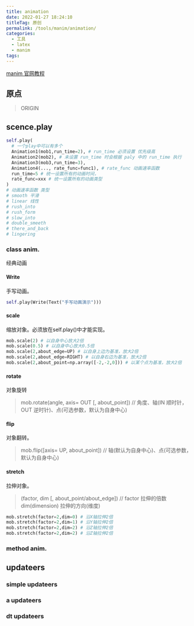 ```yaml
---
title: animation
date: 2022-01-27 18:24:10
titleTag: 原创
permalink: /tools/manim/animation/
categories:
  - 工具
  - latex
  - manim
tags:
---
```


[manim 官网教程](https://docs.manim.community/en/stable/reference/manim.animation.changing.TracedPath.html)
## 原点 
> ORIGIN

## scence.play
```py
self.play(
  # 一个play中可以有多个
  Animation1(mob1,run_time=2), # run_time 必须设置 优先级高
  Animation2(mob2), # 未设置 run_time 时会根据 paly 中的 run_time 执行
  Animation3(mob3,run_time=3),
  Animation4(..., rate_func=func1), # rate_func 动画速率函数
  run_time=5 # 统一设置所有的动画时间，
  rate_func=xxx # 统一设置所有的动画类型
)
# 动画速率函数 类型
# smooth 平滑
# linear 线性
# rush_into
# rush_form
# slow_into
# double_smeeth
# there_and_back
# lingering
```
### class anim.
经典动画
#### Write
手写动画。
```py
self.play(Write(Text("手写动画演示")))
```
#### scale
缩放对象。必须放在self.play()中才能实现。
```py
mob.scale(2) # 以自身中心放大2倍
mob.scale(0.5) # 以自身中心放大0.5倍
mob.scale(2,about_edge=UP) # 以自身上边为基准，放大2倍
mob.scale(2,about_edge=RIGHT) # 以自身右边为基准，放大2倍
mob.scale(2,about_point=np.array([-2,-2,0])) # 以某个点为基准，放大2倍
```

#### rotate
对象旋转
> mob.rotate(angle, axis= OUT [, about_point]) // 角度、轴(IN 顺时针， OUT 逆时针)、点(可选参数，默认为自身中心)

#### flip
对象翻转。
> mob.flip([axis= UP, about_point]) // 轴(默认为自身中心)、点(可选参数，默认为自身中心)

#### stretch
拉伸对象。
> (factor, dim [, about_point/about_edge]) // factor 拉伸的倍数  dim(dimension) 拉伸的方向(维度)
```py
mob.stretch(factor=2,dim=0) # 沿X轴拉伸2倍
mob.stretch(factor=2,dim=1) # 沿Y轴拉伸2倍
mob.stretch(factor=2,dim=2) # 沿Z轴拉伸2倍
mob.stretch(factor=2,dim=2) # 沿Z轴拉伸2倍
```
### method anim.

## updateers
### simple updateers
### a updateers
### dt updateers